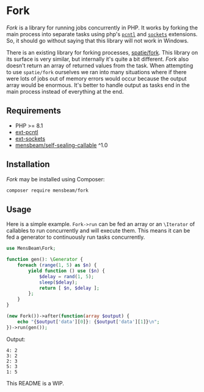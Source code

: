 [a]: https://www.php.net/manual/en/book.pcntl.php
[b]: https://www.php.net/manual/en/book.sockets.php
[c]: https://github.com/spatie/fork
[d]: https://code.mensbeam.com/MensBeam/SelfSealingCallable

# Fork #

_Fork_ is a library for running jobs concurrently in PHP. It works by forking the main process into separate tasks using php's [`pcntl`][a] and [`sockets`][b] extensions. So, it should go without saying that this library will not work in Windows.

There is an existing library for forking processes, [spatie/fork][c]. This library on its surface is very similar, but internally it's quite a bit different. _Fork_ also doesn't return an array of returned values from the task. When attempting to use `spatie/fork` ourselves we ran into many situations where if there were lots of jobs out of memory errors would occur because the output array would be enormous. It's better to handle output as tasks end in the main process instead of everything at the end.

## Requirements ##

* PHP >= 8.1
* [ext-pcntl][a]
* [ext-sockets][b]
* [mensbeam/self-sealing-callable][d] ^1.0

## Installation ##

_Fork_ may be installed using Composer:

```bash
composer require mensbeam/fork
```

## Usage ##

Here is a simple example. `Fork->run` can be fed an array or an `\Iterator` of callables to run concurrently and will execute them. This means it can be fed a generator to continuously run tasks concurrently.

```php
use MensBeam\Fork;

function gen(): \Generator {
    foreach (range(1, 5) as $n) {
        yield function () use ($n) {
            $delay = rand(1, 5);
            sleep($delay);
            return [ $n, $delay ];
        };
    }
}

(new Fork())->after(function(array $output) {
    echo "{$output['data'][0]}: {$output['data'][1]}\n";
})->run(gen());
```

Output:

```
4: 2
3: 2
2: 3
5: 3
1: 5
```

This README is a WIP.
